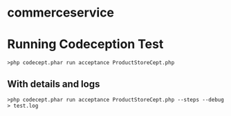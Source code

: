 commerceservice
===============

# Running Codeception Test
```
>php codecept.phar run acceptance ProductStoreCept.php
```

## With details and logs
```
>php codecept.phar run acceptance ProductStoreCept.php --steps --debug > test.log
```
